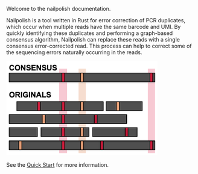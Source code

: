 Welcome to the nailpolish documentation.

Nailpolish is a tool written in Rust for error correction of PCR duplicates,
which occur when multiple reads have the same barcode and UMI.
By quickly identifying these duplicates and performing a graph-based
consensus algorithm, Nailpolish can replace these reads with a single
consensus error-corrected read. This process can help to correct some of
the sequencing errors naturally occurring in the reads.

<img src="./assets/consensus_diagram.png" alt="consensus diagram" width="400"/>

See the [Quick Start](./quickstart.md) for more information.